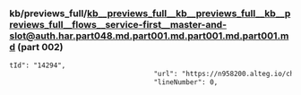 ### kb/previews_full/kb__previews_full__kb__previews_full__kb__previews_full__flows__service-first__master-and-slot@auth.har.part048.md.part001.md.part001.md.part001.md (part 002)

```md
tId": "14294",
                                    "url": "https://n958200.alteg.io/chunk-KO722YSM.js",
                                    "lineNumber": 0,

```

```
